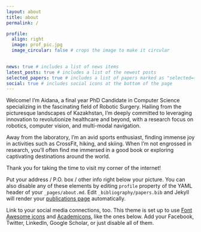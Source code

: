 ```yaml
---
layout: about
title: about
permalink: /

profile:
  align: right
  image: prof_pic.jpg
  image_circular: false # crops the image to make it circular
 

news: true # includes a list of news items
latest_posts: true # includes a list of the newest posts
selected_papers: true # includes a list of papers marked as "selected={true}"
social: true # includes social icons at the bottom of the page
---
```


Welcome! I’m Aidana, a final year PhD Candidate in Computer Science specializing in the fascinating field of Robotic Surgery. Hailing from the picturesque landscapes of Kazakhstan, I’m deeply committed to leveraging innovation to revolutionize healthcare and beyond, with a research focus on robotics, computer vision, and multi-modal navigation.

Away from the laboratory, I’m an avid sports enthusiast, finding immense joy in activities such as CrossFit, hiking, and skiing. When I’m not engrossed in research, you’ll often find me immersed in a good book or exploring captivating destinations around the world.

Thank you for taking the time to visit my corner of the internet!

Put your address / P.O. box / other info right below your picture. You can also disable any of these elements by editing `profile` property of the YAML header of your `_pages/about.md`. Edit `_bibliography/papers.bib` and Jekyll will render your [publications page](/al-folio/publications/) automatically.

Link to your social media connections, too. This theme is set up to use [Font Awesome icons](https://fontawesome.com/) and [Academicons](https://jpswalsh.github.io/academicons/), like the ones below. Add your Facebook, Twitter, LinkedIn, Google Scholar, or just disable all of them.
